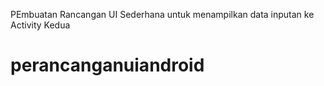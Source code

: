PEmbuatan Rancangan UI Sederhana untuk menampilkan data inputan ke Activity Kedua

# perancanganuiandroid
